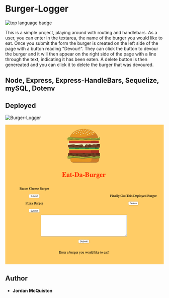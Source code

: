 # Burger-Logger

![top language badge](https://img.shields.io/github/languages/top/jordancley/Burger-Logger)

This is a simple project, playing around with routing and handlebars. As a user, 
you can enter in the textarea, the name of the burger you would like to eat. Once you submit the form the burger is created on the left side of the page with a button reading "Devour!". They can click the button to devour the burger and it will then appear on the right side of the page with a line through the text, indicating it has been eaten. A delete button is then genereated and you can click it to delete the burger that was devoured.

## Node, Express, Express-HandleBars, Sequelize, mySQL, Dotenv

## Deployed

![Burger-Logger](https://immense-badlands-51120.herokuapp.com/)

![Day-Planner UI](Burger.png)


## Author

* **Jordan McQuiston** 